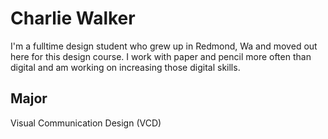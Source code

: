 # Charlie Walker

I'm a fulltime design student who grew up in Redmond, Wa and moved out here for this design course. I work with paper and pencil more often than digital and am working on increasing those digital skills. 

## Major
Visual Communication Design (VCD)